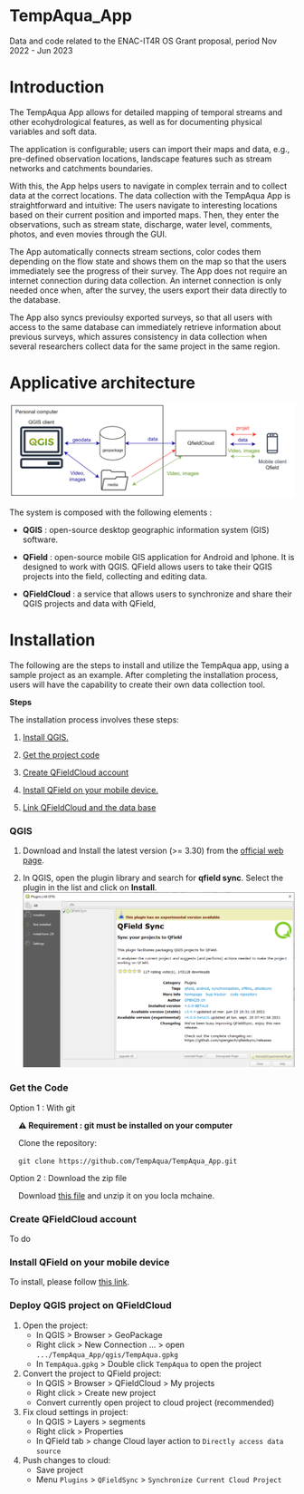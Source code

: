 # TempAqua_App

Data and code related to the ENAC-IT4R OS Grant proposal, period Nov 2022 - Jun 2023

# Introduction

The TempAqua App allows for detailed mapping of temporal streams  and other ecohydrological features, as well as for documenting physical variables and soft data. 

The  application is configurable; users can import their maps and data, e.g., pre-defined observation  locations, landscape features such as stream networks and catchments boundaries. 

With this, the  App helps users to navigate in complex terrain and to collect data at the correct locations. The  data collection with the TempAqua App is straightforward and intuitive: The users navigate to  interesting locations based on their current position and imported maps. Then, they enter the  observations, such as stream state, discharge, water level, comments, photos, and even movies through the GUI. 

The App automatically connects stream sections, color codes them depending on  the flow state and shows them on the map so that the users immediately see the progress of their survey. The App  does not require an internet connection during data collection. An internet connection is only  needed once when, after the survey, the users export their data directly to the database. 

The App also syncs previoulsy exported surveys, so that all  users with access to the same database can immediately retrieve information about previous  surveys, which assures consistency in data collection when several researchers collect data for  the same project in the same region.

# Applicative architecture

![tt](doc/static/applicative_architecture.png)

The system is composed with the following elements : 

* **QGIS** : open-source desktop geographic information system (GIS) software.

* **QField**  : open-source mobile GIS application for Android and Iphone. It is designed to work with QGIS. QField allows users to take their QGIS projects into the field, collecting and editing data.

* **QFieldCloud** : a service that allows users to synchronize and share their QGIS projects and data with QField,

# Installation

The following are the steps to install and utilize the TempAqua app, using a sample project as an example. After completing the installation process, users will have the capability to create their own data collection tool.

**Steps**

The installation process involves these steps:

1. [Install QGIS.](#QGIS)

2. [Get the project code](#Get-the-code)

3. [Create QFieldCloud account](#Create-QFieldCloud-account)

4. [Install QField on your mobile device.](#Install-QField-on-your-mobile-device)

5. [Link QFieldCloud and the data base](#Link_QFieldCloud_and_the_data_base)

### 

### QGIS

1. Download and Install the latest version (>= 3.30) from the [official web page](https://www.qgis.org/en/site/forusers/download.html).

2. In QGIS, open the plugin library and search for **qfield sync**. Select
   the plugin in the list and click on **Install**.
   ![   ](doc/static/qfield-sync_install.png)

### Get the Code

Option 1 : With git

    **⚠️ Requirement : git must be installed on your computer**

    Clone the repository: 

    `git clone https://github.com/TempAqua/TempAqua_App.git`

Option 2 : Download the zip file 

    Download [this file](https://github.com/TempAqua/TempAqua_App/archive/refs/heads/main.zip) and unzip it on you locla mchaine. 



### Create QFieldCloud account

To do

### Install QField on your mobile device

To install, please follow [this link](https://docs.qfield.org/get-started/).

### Deploy QGIS project on QFieldCloud

1. Open the project:
    - In QGIS > Browser > GeoPackage
    - Right click > New Connection ... > open `.../TempAqua_App/qgis/TempAqua.gpkg`
    - In `TempAqua.gpkg` > Double click `TempAqua` to open the project
2. Convert the project to QField project:
    - In QGIS > Browser > QFieldCloud > My projects
    - Right click > Create new project
    - Convert currently open project to cloud project (recommended)
3. Fix cloud settings in project:
    - In QGIS > Layers > segments
    - Right click > Properties
    - In QField tab > change Cloud layer action to `Directly access data source`
4. Push changes to cloud:
    - Save project
    - Menu `Plugins` > `QFieldSync` > `Synchronize Current Cloud Project`


